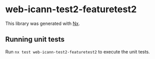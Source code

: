 # web-icann-test2-featuretest2

This library was generated with [Nx](https://nx.dev).

## Running unit tests

Run `nx test web-icann-test2-featuretest2` to execute the unit tests.
